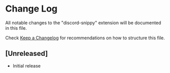 # Change Log

All notable changes to the "discord-snippy" extension will be documented in this file.

Check [Keep a Changelog](http://keepachangelog.com/) for recommendations on how to structure this file.

## [Unreleased]

- Initial release